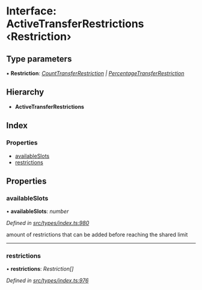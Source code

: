 # Interface: ActiveTransferRestrictions ‹**Restriction**›

## Type parameters

▪ **Restriction**: *[CountTransferRestriction](counttransferrestriction.md) | [PercentageTransferRestriction](percentagetransferrestriction.md)*

## Hierarchy

* **ActiveTransferRestrictions**

## Index

### Properties

* [availableSlots](activetransferrestrictions.md#availableslots)
* [restrictions](activetransferrestrictions.md#restrictions)

## Properties

###  availableSlots

• **availableSlots**: *number*

*Defined in [src/types/index.ts:980](https://github.com/PolymathNetwork/polymesh-sdk/blob/7362b318/src/types/index.ts#L980)*

amount of restrictions that can be added before reaching the shared limit

___

###  restrictions

• **restrictions**: *Restriction[]*

*Defined in [src/types/index.ts:976](https://github.com/PolymathNetwork/polymesh-sdk/blob/7362b318/src/types/index.ts#L976)*
